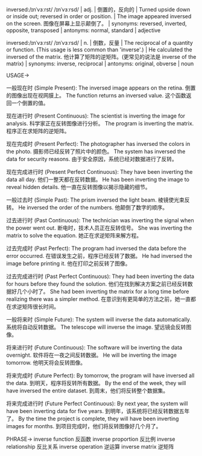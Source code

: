 inversed:/ɪnˈvɜːrst/ /ɪnˈvɜːrsd/ | adj. | 倒置的，反向的 | Turned upside down or inside out; reversed in order or position. | The image appeared inversed on the screen. 图像在屏幕上显示颠倒了。 | synonyms: reversed, inverted, opposite, transposed | antonyms: normal, standard | adjective

inversed:/ɪnˈvɜːrst/ /ɪnˈvɜːrsd/ | n. | 倒数，反量 |  The reciprocal of a quantity or function. (This usage is less common than 'inverse'.) |  He calculated the inversed of the matrix. 他计算了矩阵的逆矩阵。(更常见的说法是 inverse of the matrix) | synonyms: inverse, reciprocal | antonyms: original, obverse | noun


USAGE->

一般现在时 (Simple Present):
The inversed image appears on the retina.  倒置的图像出现在视网膜上。
The function returns an inversed value.  这个函数返回一个倒置的值。


现在进行时 (Present Continuous):
The scientist is inverting the image for analysis.  科学家正在反转图像进行分析。
The program is inverting the matrix.  程序正在求矩阵的逆矩阵。


现在完成时 (Present Perfect):
The photographer has inversed the colors in the photo.  摄影师已经反转了照片中的颜色。
The system has inversed the data for security reasons.  由于安全原因，系统已经对数据进行了反转。


现在完成进行时 (Present Perfect Continuous):
They have been inverting the data all day.  他们一整天都在反转数据。
He has been inverting the image to reveal hidden details. 他一直在反转图像以揭示隐藏的细节。


一般过去时 (Simple Past):
The prism inversed the light beam.  棱镜使光束反转。
He inversed the order of the numbers.  他颠倒了数字的顺序。


过去进行时 (Past Continuous):
The technician was inverting the signal when the power went out.  断电时，技术人员正在反转信号。
She was inverting the matrix to solve the equation.  她正在求逆矩阵来解方程。


过去完成时 (Past Perfect):
The program had inversed the data before the error occurred.  在错误发生之前，程序已经反转了数据。
He had inversed the image before printing it.  他在打印之前反转了图像。


过去完成进行时 (Past Perfect Continuous):
They had been inverting the data for hours before they found the solution.  他们在找到解决方案之前已经反转数据好几个小时了。
She had been inverting the matrix for a long time before realizing there was a simpler method.  在意识到有更简单的方法之前，她一直都在求逆矩阵很长时间。


一般将来时 (Simple Future):
The system will inverse the data automatically.  系统将自动反转数据。
The telescope will inverse the image.  望远镜会反转图像。


将来进行时 (Future Continuous):
The software will be inverting the data overnight.  软件将在一夜之间反转数据。
He will be inverting the image tomorrow. 他明天将会反转图像。


将来完成时 (Future Perfect):
By tomorrow, the program will have inversed all the data.  到明天，程序将反转所有数据。
By the end of the week, they will have inversed the entire dataset. 到周末，他们将反转整个数据集。


将来完成进行时 (Future Perfect Continuous):
By next year, the system will have been inverting data for five years.  到明年，该系统将已经反转数据五年了。
By the time the project is complete, they will have been inverting images for months.  到项目完成时，他们将反转图像好几个月了。


PHRASE->
inverse function  反函数
inverse proportion 反比例
inverse relationship 反比关系
inverse operation 逆运算
inverse matrix 逆矩阵
